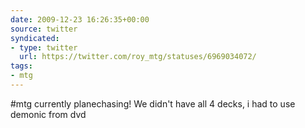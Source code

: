 ```yaml
---
date: 2009-12-23 16:26:35+00:00
source: twitter
syndicated:
- type: twitter
  url: https://twitter.com/roy_mtg/statuses/6969034072/
tags:
- mtg
---
```


#mtg currently planechasing! We didn't have all 4 decks, i had to use demonic from dvd
